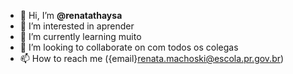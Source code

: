 - 👋 Hi, I’m **@renatathaysa**
- 👀 I’m interested in aprender
- 🌱 I’m currently learning  muito
- 💞️ I’m looking to collaborate on  com todos os colegas
- 📫 How to reach me  ({email}renata.machoski@escola.pr.gov.br)

<!---
renatathaysa/renatathaysa is a ✨ special ✨ repository because its `README.md` (this file) appears on your GitHub profile.
You can click the Preview link to take a look at your changes.
--->
